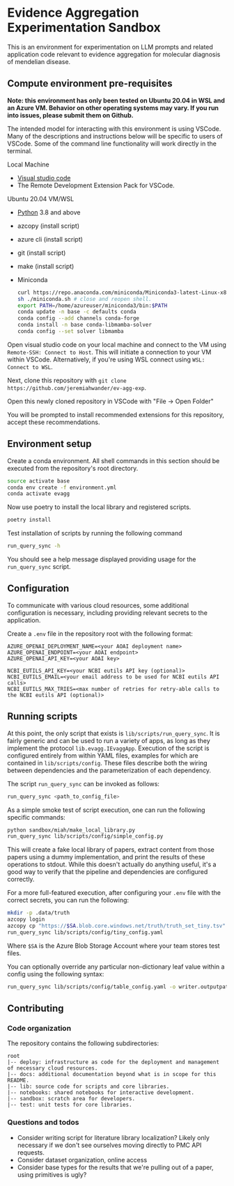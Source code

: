 # Evidence Aggregation Experimentation Sandbox

This is an environment for experimentation on LLM prompts and related application code relevant to evidence aggregation for molecular diagnosis of mendelian disease.

## Compute environment pre-requisites

**Note: this environment has only been tested on Ubuntu 20.04 in WSL and an Azure VM. Behavior on other operating systems may vary. If you run into issues, please submit them on Github.**

The intended model for interacting with this environment is using VSCode. Many of the descriptions and instructions below will be specific to users of VSCode. Some of the command line functionality will work directly in the terminal.

Local Machine

- [Visual studio code](https://code.visualstudio.com/download)
- The Remote Development Extension Pack for VSCode.

Ubuntu 20.04 VM/WSL

- [Python](https://www.python.org/downloads/) 3.8 and above
- azcopy (install script)
- azure cli (install script)
- git (install script)
- make (install script)
- Miniconda

    ```bash
    curl https://repo.anaconda.com/miniconda/Miniconda3-latest-Linux-x86_64.sh > miniconda.sh
    sh ./miniconda.sh # close and reopen shell.
    export PATH=/home/azureuser/miniconda3/bin:$PATH
    conda update -n base -c defaults conda
    conda config --add channels conda-forge
    conda install -n base conda-libmamba-solver
    conda config --set solver libmamba
    ```

Open visual studio code on your local machine and connect to the VM using `Remote-SSH: Connect to Host`. This will initiate a connection to your VM within VSCode. Alternatively, if you're using WSL connect using `WSL: Connect to WSL`.

Next, clone this repository with `git clone https://github.com/jeremiahwander/ev-agg-exp`.

Open this newly cloned repository in VSCode with "File -> Open Folder"

You will be prompted to install recommended extensions for this repository, accept these recommendations.

## Environment setup

Create a conda environment. All shell commands in this section should be executed from the repository's root directory.

```bash
source activate base
conda env create -f environment.yml
conda activate evagg
```

Now use poetry to install the local library and registered scripts.

```bash
poetry install
```

Test installation of scripts by running the following command

```bash
run_query_sync -h
```

You should see a help message displayed providing usage for the `run_query_sync` script.

## Configuration

To communicate with various cloud resources, some additional configuration is necessary, including providing relevant
secrets to the application.

Create a `.env` file in the repository root with the following format:

```text
AZURE_OPENAI_DEPLOYMENT_NAME=<your AOAI deployment name>
AZURE_OPENAI_ENDPOINT=<your AOAI endpoint>
AZURE_OPENAI_API_KEY=<your AOAI key>

NCBI_EUTILS_API_KEY=<your NCBI eutils API key (optional)>
NCBI_EUTILS_EMAIL=<your email address to be used for NCBI eutils API calls>
NCBI_EUTILS_MAX_TRIES=<max number of retries for retry-able calls to the NCBI eutils API (optional)>
```

## Running scripts

At this point, the only script that exists is `lib/scripts/run_query_sync`. It is fairly generic and can be used to run
a variety of apps, as long as they implement the protocol `lib.evagg.IEvaggApp`. Execution of the script is configured
entirely from within YAML files, examples for which are contained in `lib/scripts/config`. These files describe both the
wiring between dependencies and the parameterization of each dependency.

The script `run_query_sync` can be invoked as follows:

```bash
run_query_sync <path_to_config_file>
```

As a simple smoke test of script execution, one can run the following specific commands:

```bash
python sandbox/miah/make_local_library.py
run_query_sync lib/scripts/config/simple_config.py
```

This will create a fake local library of papers, extract content from those papers using a dummy implementation, and
print the results of these operations to stdout. While this doesn't actually do anything useful, it's a good way to
verify that the pipeline and dependencies are configured correctly.

For a more full-featured execution, after configuring your `.env` file with the correct secrets, you can run the
following:

```bash
mkdir -p .data/truth
azcopy login
azcopy cp "https://$SA.blob.core.windows.net/truth/truth_set_tiny.tsv" .data/truth/truth_set_tiny.tsv
run_query_sync lib/scripts/config/tiny_config.yaml
```

Where `$SA` is the Azure Blob Storage Account where your team stores test files.

You can optionally override any particular non-dictionary leaf value within a config using the following syntax:

```bash
run_query_sync lib/scripts/config/table_config.yaml -o writer.outputpath:.out/override.tsv
```

## Contributing

### Code organization

The repository contains the following subdirectories:

```text
root
|-- deploy: infrastructure as code for the deployment and management of necessary cloud resources.
|-- docs: additional documentation beyond what is in scope for this README.
|-- lib: source code for scripts and core libraries.
|-- notebooks: shared notebooks for interactive development.
|-- sandbox: scratch area for developers.
|-- test: unit tests for core libraries.
```

### Questions and todos

- Consider writing script for literature library localization? Likely only necessary if we don't see ourselves moving directly to PMC API requests.
- Consider dataset organization, online access
- Consider base types for the results that we're pulling out of a paper, using primitives is ugly?
